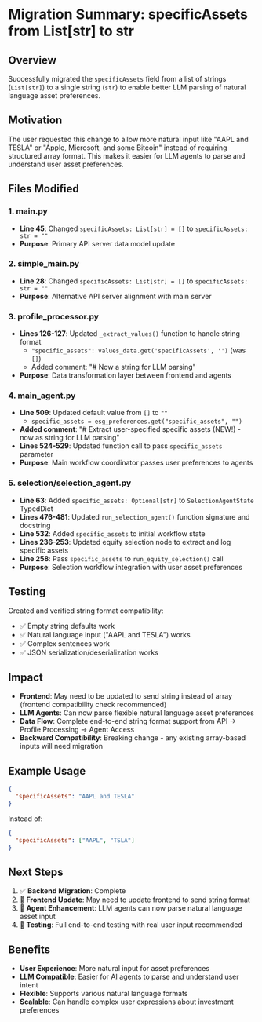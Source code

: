 # Migration Summary: specificAssets from List[str] to str

## Overview
Successfully migrated the `specificAssets` field from a list of strings (`List[str]`) to a single string (`str`) to enable better LLM parsing of natural language asset preferences.

## Motivation
The user requested this change to allow more natural input like "AAPL and TESLA" or "Apple, Microsoft, and some Bitcoin" instead of requiring structured array format. This makes it easier for LLM agents to parse and understand user asset preferences.

## Files Modified

### 1. **main.py**
- **Line 45**: Changed `specificAssets: List[str] = []` to `specificAssets: str = ""`
- **Purpose**: Primary API server data model update

### 2. **simple_main.py** 
- **Line 28**: Changed `specificAssets: List[str] = []` to `specificAssets: str = ""`
- **Purpose**: Alternative API server alignment with main server

### 3. **profile_processor.py**
- **Lines 126-127**: Updated `_extract_values()` function to handle string format
  - `"specific_assets": values_data.get('specificAssets', '')` (was `[]`)
  - Added comment: "# Now a string for LLM parsing"
- **Purpose**: Data transformation layer between frontend and agents

### 4. **main_agent.py**
- **Line 509**: Updated default value from `[]` to `""`
  - `specific_assets = esg_preferences.get("specific_assets", "")`
- **Added comment**: "# Extract user-specified specific assets (NEW!) - now as string for LLM parsing"
- **Lines 524-529**: Updated function call to pass `specific_assets` parameter
- **Purpose**: Main workflow coordinator passes user preferences to agents

### 5. **selection/selection_agent.py**
- **Line 63**: Added `specific_assets: Optional[str]` to `SelectionAgentState` TypedDict
- **Lines 476-481**: Updated `run_selection_agent()` function signature and docstring
- **Line 532**: Added `specific_assets` to initial workflow state
- **Lines 236-253**: Updated equity selection node to extract and log specific assets
- **Line 258**: Pass `specific_assets` to `run_equity_selection()` call
- **Purpose**: Selection workflow integration with user asset preferences

## Testing
Created and verified string format compatibility:
- ✅ Empty string defaults work
- ✅ Natural language input ("AAPL and TESLA") works
- ✅ Complex sentences work
- ✅ JSON serialization/deserialization works

## Impact
- **Frontend**: May need to be updated to send string instead of array (frontend compatibility check recommended)
- **LLM Agents**: Can now parse flexible natural language asset preferences
- **Data Flow**: Complete end-to-end string format support from API → Profile Processing → Agent Access
- **Backward Compatibility**: Breaking change - any existing array-based inputs will need migration

## Example Usage
```json
{
  "specificAssets": "AAPL and TESLA"
}
```

Instead of:
```json
{
  "specificAssets": ["AAPL", "TSLA"]  
}
```

## Next Steps
1. ✅ **Backend Migration**: Complete
2. 🔄 **Frontend Update**: May need to update frontend to send string format
3. 🔄 **Agent Enhancement**: LLM agents can now parse natural language asset input
4. 🔄 **Testing**: Full end-to-end testing with real user input recommended

## Benefits
- **User Experience**: More natural input for asset preferences
- **LLM Compatible**: Easier for AI agents to parse and understand user intent
- **Flexible**: Supports various natural language formats
- **Scalable**: Can handle complex user expressions about investment preferences